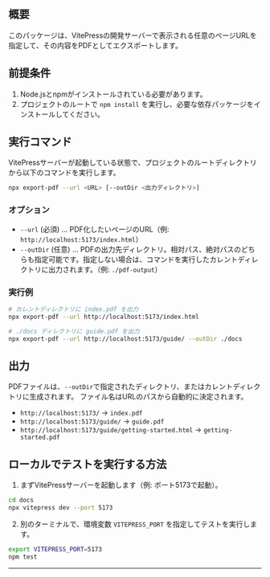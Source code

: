 ## 概要

このパッケージは、VitePressの開発サーバーで表示される任意のページURLを指定して、その内容をPDFとしてエクスポートします。

## 前提条件

1. Node.jsとnpmがインストールされている必要があります。
2. プロジェクトのルートで `npm install` を実行し、必要な依存パッケージをインストールしてください。

## 実行コマンド

VitePressサーバーが起動している状態で、プロジェクトのルートディレクトリから以下のコマンドを実行します。

```bash
npx export-pdf --url <URL> [--outDir <出力ディレクトリ>]
```

### オプション

- `--url` (必須) ... PDF化したいページのURL（例: `http://localhost:5173/index.html`）
- `--outDir` (任意) ... PDFの出力先ディレクトリ。相対パス、絶対パスのどちらも指定可能です。指定しない場合は、コマンドを実行したカレントディレクトリに出力されます。（例: `./pdf-output`）


### 実行例

```bash
# カレントディレクトリに index.pdf を出力
npx export-pdf --url http://localhost:5173/index.html

# ./docs ディレクトリに guide.pdf を出力
npx export-pdf --url http://localhost:5173/guide/ --outDir ./docs
```

## 出力

PDFファイルは、`--outDir`で指定されたディレクトリ、またはカレントディレクトリに生成されます。
ファイル名はURLのパスから自動的に決定されます。

- `http://localhost:5173/` -> `index.pdf`
- `http://localhost:5173/guide/` -> `guide.pdf`
- `http://localhost:5173/guide/getting-started.html` -> `getting-started.pdf`

## ローカルでテストを実行する方法

1. まずVitePressサーバーを起動します（例: ポート5173で起動）。

```bash
cd docs
npx vitepress dev --port 5173
```

2. 別のターミナルで、環境変数 `VITEPRESS_PORT` を指定してテストを実行します。

```bash
export VITEPRESS_PORT=5173
npm test
```

---
